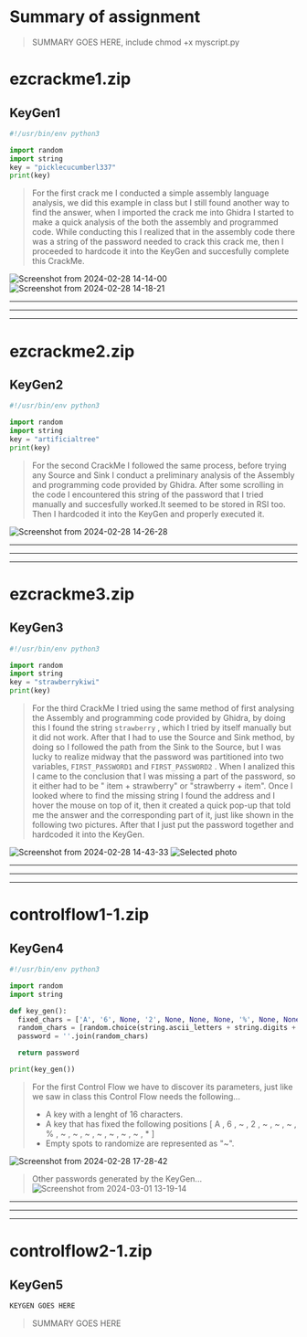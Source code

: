 # Summary of assignment
> SUMMARY GOES HERE, include chmod +x myscript.py

# ezcrackme1.zip

## KeyGen1
```python
#!/usr/bin/env python3

import random
import string
key = "picklecucumberl337"
print(key)
```
> For the first crack me I conducted a simple assembly language analysis, we did this example in class but I still found another way to find the answer, when I imported the crack me into Ghidra I started to make a quick analysis of the both the assembly and programmed code. While conducting this I realized that in the assembly code there was a string of the password needed to crack this crack me, then I proceeded to hardcode it into the KeyGen and succesfully complete this CrackMe.

![Screenshot from 2024-02-28 14-14-00](https://github.com/erickn02/CS479-579-Reverse-Engineering-at-NMSU/assets/111537523/fc6920e8-fb36-4d85-91a8-4dfe075b78fd)
![Screenshot from 2024-02-28 14-18-21](https://github.com/erickn02/CS479-579-Reverse-Engineering-at-NMSU/assets/111537523/f2176ed0-93ba-4cbb-a2da-044f73e10c50)


---
---
---
# ezcrackme2.zip

## KeyGen2
```python
#!/usr/bin/env python3

import random
import string
key = "artificialtree"
print(key)
```
> For the second CrackMe I followed the same process, before trying any Source and Sink I conduct a preliminary analysis of the Assembly and programming code provided by Ghidra. After some scrolling in the code I encountered this string of the password that I tried manually and succesfully worked.It seemed to be stored in RSI too. Then I hardcoded it into the KeyGen and properly executed it.

![Screenshot from 2024-02-28 14-26-28](https://github.com/erickn02/CS479-579-Reverse-Engineering-at-NMSU/assets/111537523/c632c58e-8f5a-422d-b228-8c9fa165e25c)


---
---
---
# ezcrackme3.zip

## KeyGen3
```python
#!/usr/bin/env python3

import random
import string
key = "strawberrykiwi"
print(key)
```

> For the third CrackMe I tried using the same method of first analysing the Assembly and programming code provided by Ghidra, by doing this I found the string ```strawberry``` , which I tried by itself manually but it did not work. After that I had to use the Source and Sink method, by doing so I followed the path from the Sink to the Source, but I was lucky to realize midway that the password was partitioned into two variables, ```FIRST_PASSWORD1``` and ```FIRST_PASSWORD2``` . When I analized this I came to the conclusion that I was missing a part of the password, so it either had to be " item + strawberry" or "strawberry + item". Once I looked where to find the missing string I found the address and I hover the mouse on top of it, then it created a quick pop-up that told me the answer and the corresponding part of it, just like shown in the following two pictures. After that I just put the password together and hardcoded it into the KeyGen.

![Screenshot from 2024-02-28 14-43-33](https://github.com/erickn02/CS479-579-Reverse-Engineering-at-NMSU/assets/111537523/a28e1ae4-890d-4ac3-81eb-b8d90d0160aa)
![Selected photo](https://github.com/erickn02/CS479-579-Reverse-Engineering-at-NMSU/assets/111537523/2f6460d2-21e5-4108-9c1a-952a5e8bce75)



---
---
---
# controlflow1-1.zip

## KeyGen4
```python
#!/usr/bin/env python3

import random
import string

def key_gen():
  fixed_chars = ['A', '6', None, '2', None, None, None, '%', None, None, None, None, None, None, None, '*']
  random_chars = [random.choice(string.ascii_letters + string.digits + string.punctuation) if char is None else char for char in fixed_chars]
  password = ''.join(random_chars)

  return password

print(key_gen())
```
> For the first Control Flow we have to discover its parameters, just like we saw in class this Control Flow needs the following...
> * A key with a lenght of 16 characters.
> * A key that has fixed the following positions [ A , 6 , ~ , 2 , ~ , ~ , ~ , % , ~ , ~ , ~ , ~ , ~ , ~ , ~ , * ]
> * Empty spots to randomize are represented as "~".

![Screenshot from 2024-02-28 17-28-42](https://github.com/erickn02/CS479-579-Reverse-Engineering-at-NMSU/assets/111537523/03fbc19a-e17f-487e-8131-cfd84e1502c9)

> Other passwords generated by the KeyGen...
![Screenshot from 2024-03-01 13-19-14](https://github.com/erickn02/CS479-579-Reverse-Engineering-at-NMSU/assets/111537523/98ff72ba-e2b7-4a36-8c19-e914e40517a6)

---
---
---
# controlflow2-1.zip

## KeyGen5
```python
KEYGEN GOES HERE
```
> SUMMARY GOES HERE

